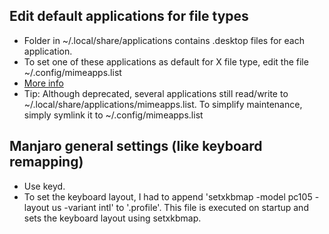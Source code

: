 ## Edit default applications for file types

- Folder in ~/.local/share/applications contains .desktop files for each application.
- To set one of these applications as default for X file type, edit the file ~/.config/mimeapps.list
- [More info](https://wiki.archlinux.org/title/XDG_MIME_Applications#:~:text=mimeapps.list.-,mimeapps.list,-The%20XDG%20standard)
- Tip: Although deprecated, several applications still read/write to ~/.local/share/applications/mimeapps.list. To simplify maintenance, simply symlink it to ~/.config/mimeapps.list

## Manjaro general settings (like keyboard remapping)

- Use keyd.
- To set the keyboard layout, I had to append 'setxkbmap -model pc105 -layout us -variant intl' to '.profile'. This file is executed on startup and sets the keyboard layout using setxkbmap.
